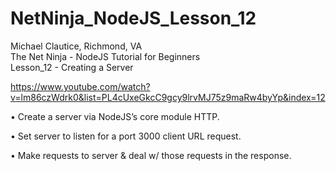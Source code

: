 # NetNinja_NodeJS_Lesson_12
Michael Clautice, Richmond, VA<br>
The Net Ninja - NodeJS Tutorial for Beginners<br> 
Lesson_12 - Creating a Server

https://www.youtube.com/watch?v=lm86czWdrk0&list=PL4cUxeGkcC9gcy9lrvMJ75z9maRw4byYp&index=12

• Create a server via NodeJS’s core module HTTP.

• Set server to listen for a port 3000 client URL request. 

• Make requests to server & deal w/ those requests in the response.

